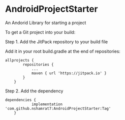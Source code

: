 # AndroidProjectStarter
An Andorid Library for starting a project

To get a Git project into your build:

Step 1. Add the JitPack repository to your build file

Add it in your root build.gradle at the end of repositories:

``` 
allprojects {
		repositories {
			...
			maven { url 'https://jitpack.io' }
		}
	}
```
  
  Step 2. Add the dependency
  
```
dependencies {
	        implementation 'com.github.nshamrat7:AndroidProjectStarter:Tag'
	}
```
